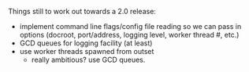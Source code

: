 Things still to work out towards a 2.0 release:

* implement command line flags/config file reading so we can pass in options (docroot, port/address, logging level, worker thread #, etc.)
* GCD queues for logging facility (at least)
* use worker threads spawned from outset
    * really ambitious? use GCD queues.